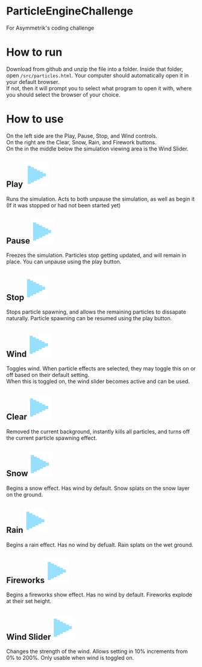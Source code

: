 # ParticleEngineChallenge
For Asymmetrik's coding challenge
# How to run
Download from github and unzip the file into a folder.
Inside that folder, open `/src/particles.html`. Your computer should automatically open it in your default browser. <br>
If not, then it will prompt you to select what program to open it with, where you should select the browser of your choice.

# How to use
On the left side are the Play, Pause, Stop, and Wind controls.<br>
On the right are the Clear, Snow, Rain, and Firework buttons.<br>
On the in the middle below the simulation viewing area is the Wind Slider.

## Play ![play button](https://github.com/iangifford/ParticleEngineChallenge/blob/main/src/assets/page_assets/play.png?raw=false)
Runs the simulation. Acts to both unpause the simulation, as well as begin it (If it was stopped or had not been started yet)

## Pause![play button](https://github.com/iangifford/ParticleEngineChallenge/blob/main/src/assets/page_assets/play.png?raw=true)
Freezes the simulation. Particles stop getting updated, and will remain in place. You can unpause using the play button.

## Stop![play button](https://github.com/iangifford/ParticleEngineChallenge/blob/main/src/assets/page_assets/play.png?raw=true)
Stops particle spawning, and allows the remaining particles to dissapate naturally. Particle spawning can be resumed using the play button.

## Wind![play button](https://github.com/iangifford/ParticleEngineChallenge/blob/main/src/assets/page_assets/play.png?raw=true)
Toggles wind. When particle effects are selected, they may toggle this on or off based on their default setting.<br>
When this is toggled on, the wind slider becomes active and can be used.

## Clear![play button](https://github.com/iangifford/ParticleEngineChallenge/blob/main/src/assets/page_assets/play.png?raw=true)
Removed the current background, instantly kills all particles, and turns off the current particle spawning effect.

## Snow![play button](https://github.com/iangifford/ParticleEngineChallenge/blob/main/src/assets/page_assets/play.png?raw=true)
Begins a snow effect. Has wind by default. Snow splats on the snow layer on the ground.

## Rain![play button](https://github.com/iangifford/ParticleEngineChallenge/blob/main/src/assets/page_assets/play.png?raw=true)
Begins a rain effect. Has no wind by defualt. Rain splats on the wet ground.

## Fireworks![play button](https://github.com/iangifford/ParticleEngineChallenge/blob/main/src/assets/page_assets/play.png?raw=true)
Begins a fireworks show effect. Has no wind by default. Fireworks explode at their set height.

## Wind Slider![play button](https://github.com/iangifford/ParticleEngineChallenge/blob/main/src/assets/page_assets/play.png?raw=true)
Changes the strength of the wind. Allows setting in 10% increments from 0% to 200%. Only usable when wind is toggled on. 